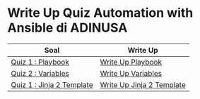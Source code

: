 # Write Up Quiz Automation with Ansible di ADINUSA

| Soal         | Write Up                                                                                                                                                                                                                                                                                              | 
| ------------------- | ---------------------------------------------------------------------------------------------------------------------------------------------------------------------------------------------------------------------------------------------------------------------------------------------------- |
| [Quiz 1 : Playbook](https://github.com/aceptriana/WriteUp-Automation-with-Ansible/blob/main/quiz-1/soal.md)     | [Write Up Playbook](https://github.com/aceptriana/WriteUp-Automation-with-Ansible/blob/main/quiz-1/write-up.md)  | 
| [Quiz 2 : Variables](https://github.com/aceptriana/WriteUp-Automation-with-Ansible/blob/main/quiz-2/soal.md)     | [Write Up Variables](https://github.com/aceptriana/WriteUp-Automation-with-Ansible/blob/main/quiz-2/write-up.md) |
| [Quiz 1 : Jinja 2 Template](https://github.com/aceptriana/WriteUp-Automation-with-Ansible/blob/main/quiz-3/soal.md)     | [Write Up Jinja 2 Template](https://github.com/aceptriana/WriteUp-Automation-with-Ansible/blob/main/quiz-3/write-up.md)  |

